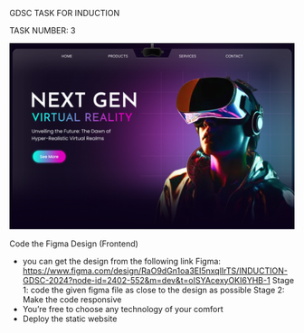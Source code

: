 GDSC TASK FOR INDUCTION

TASK NUMBER: 3

![website](/public/website.png)

Code the Figma Design (Frontend)
- you can get the design from the following link
Figma: https://www.figma.com/design/RaO9dGn1oa3EI5nxqlIrTS/INDUCTION-GDSC-2024?node-id=2402-552&m=dev&t=oISYAcexyOKI6YHB-1
Stage 1: code the given figma file as close to the design as possible
Stage 2: Make the code responsive
- You’re free to choose any technology of your comfort
- Deploy the static website